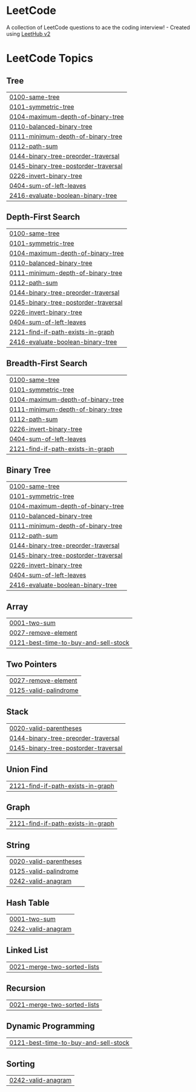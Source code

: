 # LeetCode
A collection of LeetCode questions to ace the coding interview! - Created using [LeetHub v2](https://github.com/arunbhardwaj/LeetHub-2.0)

<!---LeetCode Topics Start-->
# LeetCode Topics
## Tree
|  |
| ------- |
| [0100-same-tree](https://github.com/minho-lee0716/LeetCode/tree/master/0100-same-tree) |
| [0101-symmetric-tree](https://github.com/minho-lee0716/LeetCode/tree/master/0101-symmetric-tree) |
| [0104-maximum-depth-of-binary-tree](https://github.com/minho-lee0716/LeetCode/tree/master/0104-maximum-depth-of-binary-tree) |
| [0110-balanced-binary-tree](https://github.com/minho-lee0716/LeetCode/tree/master/0110-balanced-binary-tree) |
| [0111-minimum-depth-of-binary-tree](https://github.com/minho-lee0716/LeetCode/tree/master/0111-minimum-depth-of-binary-tree) |
| [0112-path-sum](https://github.com/minho-lee0716/LeetCode/tree/master/0112-path-sum) |
| [0144-binary-tree-preorder-traversal](https://github.com/minho-lee0716/LeetCode/tree/master/0144-binary-tree-preorder-traversal) |
| [0145-binary-tree-postorder-traversal](https://github.com/minho-lee0716/LeetCode/tree/master/0145-binary-tree-postorder-traversal) |
| [0226-invert-binary-tree](https://github.com/minho-lee0716/LeetCode/tree/master/0226-invert-binary-tree) |
| [0404-sum-of-left-leaves](https://github.com/minho-lee0716/LeetCode/tree/master/0404-sum-of-left-leaves) |
| [2416-evaluate-boolean-binary-tree](https://github.com/minho-lee0716/LeetCode/tree/master/2416-evaluate-boolean-binary-tree) |
## Depth-First Search
|  |
| ------- |
| [0100-same-tree](https://github.com/minho-lee0716/LeetCode/tree/master/0100-same-tree) |
| [0101-symmetric-tree](https://github.com/minho-lee0716/LeetCode/tree/master/0101-symmetric-tree) |
| [0104-maximum-depth-of-binary-tree](https://github.com/minho-lee0716/LeetCode/tree/master/0104-maximum-depth-of-binary-tree) |
| [0110-balanced-binary-tree](https://github.com/minho-lee0716/LeetCode/tree/master/0110-balanced-binary-tree) |
| [0111-minimum-depth-of-binary-tree](https://github.com/minho-lee0716/LeetCode/tree/master/0111-minimum-depth-of-binary-tree) |
| [0112-path-sum](https://github.com/minho-lee0716/LeetCode/tree/master/0112-path-sum) |
| [0144-binary-tree-preorder-traversal](https://github.com/minho-lee0716/LeetCode/tree/master/0144-binary-tree-preorder-traversal) |
| [0145-binary-tree-postorder-traversal](https://github.com/minho-lee0716/LeetCode/tree/master/0145-binary-tree-postorder-traversal) |
| [0226-invert-binary-tree](https://github.com/minho-lee0716/LeetCode/tree/master/0226-invert-binary-tree) |
| [0404-sum-of-left-leaves](https://github.com/minho-lee0716/LeetCode/tree/master/0404-sum-of-left-leaves) |
| [2121-find-if-path-exists-in-graph](https://github.com/minho-lee0716/LeetCode/tree/master/2121-find-if-path-exists-in-graph) |
| [2416-evaluate-boolean-binary-tree](https://github.com/minho-lee0716/LeetCode/tree/master/2416-evaluate-boolean-binary-tree) |
## Breadth-First Search
|  |
| ------- |
| [0100-same-tree](https://github.com/minho-lee0716/LeetCode/tree/master/0100-same-tree) |
| [0101-symmetric-tree](https://github.com/minho-lee0716/LeetCode/tree/master/0101-symmetric-tree) |
| [0104-maximum-depth-of-binary-tree](https://github.com/minho-lee0716/LeetCode/tree/master/0104-maximum-depth-of-binary-tree) |
| [0111-minimum-depth-of-binary-tree](https://github.com/minho-lee0716/LeetCode/tree/master/0111-minimum-depth-of-binary-tree) |
| [0112-path-sum](https://github.com/minho-lee0716/LeetCode/tree/master/0112-path-sum) |
| [0226-invert-binary-tree](https://github.com/minho-lee0716/LeetCode/tree/master/0226-invert-binary-tree) |
| [0404-sum-of-left-leaves](https://github.com/minho-lee0716/LeetCode/tree/master/0404-sum-of-left-leaves) |
| [2121-find-if-path-exists-in-graph](https://github.com/minho-lee0716/LeetCode/tree/master/2121-find-if-path-exists-in-graph) |
## Binary Tree
|  |
| ------- |
| [0100-same-tree](https://github.com/minho-lee0716/LeetCode/tree/master/0100-same-tree) |
| [0101-symmetric-tree](https://github.com/minho-lee0716/LeetCode/tree/master/0101-symmetric-tree) |
| [0104-maximum-depth-of-binary-tree](https://github.com/minho-lee0716/LeetCode/tree/master/0104-maximum-depth-of-binary-tree) |
| [0110-balanced-binary-tree](https://github.com/minho-lee0716/LeetCode/tree/master/0110-balanced-binary-tree) |
| [0111-minimum-depth-of-binary-tree](https://github.com/minho-lee0716/LeetCode/tree/master/0111-minimum-depth-of-binary-tree) |
| [0112-path-sum](https://github.com/minho-lee0716/LeetCode/tree/master/0112-path-sum) |
| [0144-binary-tree-preorder-traversal](https://github.com/minho-lee0716/LeetCode/tree/master/0144-binary-tree-preorder-traversal) |
| [0145-binary-tree-postorder-traversal](https://github.com/minho-lee0716/LeetCode/tree/master/0145-binary-tree-postorder-traversal) |
| [0226-invert-binary-tree](https://github.com/minho-lee0716/LeetCode/tree/master/0226-invert-binary-tree) |
| [0404-sum-of-left-leaves](https://github.com/minho-lee0716/LeetCode/tree/master/0404-sum-of-left-leaves) |
| [2416-evaluate-boolean-binary-tree](https://github.com/minho-lee0716/LeetCode/tree/master/2416-evaluate-boolean-binary-tree) |
## Array
|  |
| ------- |
| [0001-two-sum](https://github.com/minho-lee0716/LeetCode/tree/master/0001-two-sum) |
| [0027-remove-element](https://github.com/minho-lee0716/LeetCode/tree/master/0027-remove-element) |
| [0121-best-time-to-buy-and-sell-stock](https://github.com/minho-lee0716/LeetCode/tree/master/0121-best-time-to-buy-and-sell-stock) |
## Two Pointers
|  |
| ------- |
| [0027-remove-element](https://github.com/minho-lee0716/LeetCode/tree/master/0027-remove-element) |
| [0125-valid-palindrome](https://github.com/minho-lee0716/LeetCode/tree/master/0125-valid-palindrome) |
## Stack
|  |
| ------- |
| [0020-valid-parentheses](https://github.com/minho-lee0716/LeetCode/tree/master/0020-valid-parentheses) |
| [0144-binary-tree-preorder-traversal](https://github.com/minho-lee0716/LeetCode/tree/master/0144-binary-tree-preorder-traversal) |
| [0145-binary-tree-postorder-traversal](https://github.com/minho-lee0716/LeetCode/tree/master/0145-binary-tree-postorder-traversal) |
## Union Find
|  |
| ------- |
| [2121-find-if-path-exists-in-graph](https://github.com/minho-lee0716/LeetCode/tree/master/2121-find-if-path-exists-in-graph) |
## Graph
|  |
| ------- |
| [2121-find-if-path-exists-in-graph](https://github.com/minho-lee0716/LeetCode/tree/master/2121-find-if-path-exists-in-graph) |
## String
|  |
| ------- |
| [0020-valid-parentheses](https://github.com/minho-lee0716/LeetCode/tree/master/0020-valid-parentheses) |
| [0125-valid-palindrome](https://github.com/minho-lee0716/LeetCode/tree/master/0125-valid-palindrome) |
| [0242-valid-anagram](https://github.com/minho-lee0716/LeetCode/tree/master/0242-valid-anagram) |
## Hash Table
|  |
| ------- |
| [0001-two-sum](https://github.com/minho-lee0716/LeetCode/tree/master/0001-two-sum) |
| [0242-valid-anagram](https://github.com/minho-lee0716/LeetCode/tree/master/0242-valid-anagram) |
## Linked List
|  |
| ------- |
| [0021-merge-two-sorted-lists](https://github.com/minho-lee0716/LeetCode/tree/master/0021-merge-two-sorted-lists) |
## Recursion
|  |
| ------- |
| [0021-merge-two-sorted-lists](https://github.com/minho-lee0716/LeetCode/tree/master/0021-merge-two-sorted-lists) |
## Dynamic Programming
|  |
| ------- |
| [0121-best-time-to-buy-and-sell-stock](https://github.com/minho-lee0716/LeetCode/tree/master/0121-best-time-to-buy-and-sell-stock) |
## Sorting
|  |
| ------- |
| [0242-valid-anagram](https://github.com/minho-lee0716/LeetCode/tree/master/0242-valid-anagram) |
<!---LeetCode Topics End-->